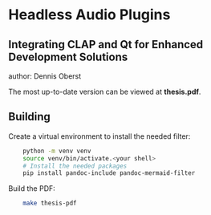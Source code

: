 # Headless Audio Plugins

## Integrating CLAP and Qt for Enhanced Development Solutions

author: Dennis Oberst

The most up-to-date version can be viewed at **thesis.pdf**.

## Building

Create a virtual environment to install the needed filter:
```bash
    python -m venv venv
    source venv/bin/activate.<your shell>
    # Install the needed packages
    pip install pandoc-include pandoc-mermaid-filter
```

Build the PDF:

```bash
    make thesis-pdf
```
